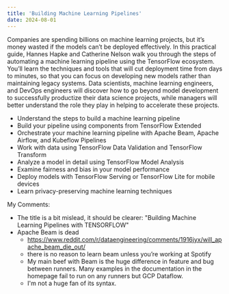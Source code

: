 ```yaml
---
title: 'Building Machine Learning Pipelines'
date: 2024-08-01
---
```


Companies are spending billions on machine learning projects, but it’s money wasted if the models can’t be deployed effectively. In this practical guide, Hannes Hapke and Catherine Nelson walk you through the steps of automating a machine learning pipeline using the TensorFlow ecosystem. You’ll learn the techniques and tools that will cut deployment time from days to minutes, so that you can focus on developing new models rather than maintaining legacy systems.
Data scientists, machine learning engineers, and DevOps engineers will discover how to go beyond model development to successfully productize their data science projects, while managers will better understand the role they play in helping to accelerate these projects.

- Understand the steps to build a machine learning pipeline
- Build your pipeline using components from TensorFlow Extended
- Orchestrate your machine learning pipeline with Apache Beam, Apache Airflow, and Kubeflow Pipelines
- Work with data using TensorFlow Data Validation and TensorFlow Transform
- Analyze a model in detail using TensorFlow Model Analysis
- Examine fairness and bias in your model performance
- Deploy models with TensorFlow Serving or TensorFlow Lite for mobile devices
- Learn privacy-preserving machine learning techniques

My Comments:
- The title is a bit mislead, it should be clearer: "Building Machine Learning Pipelines with TENSORFLOW"
- Apache Beam is dead
  - https://www.reddit.com/r/dataengineering/comments/1916jyx/will_apache_beam_die_out/
  - there is no reason to learn beam unless you’re working at Spotify
  - My main beef with Beam is the huge difference in feature and bug between runners. Many examples in the documentation in the homepage fail to run on any runners but GCP Dataflow.
  - I'm not a huge fan of its syntax.




